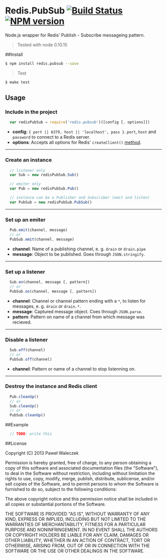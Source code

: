 # Redis.PubSub [![Build Status](https://travis-ci.org/pwaleczek/redis.pubsub.png)](https://travis-ci.org/pwaleczek/redis.pubsub) [![NPM version](https://badge.fury.io/js/redis.pubsub.png)](http://badge.fury.io/js/redis.pubsub)

Node.js wrapper for Redis' Publish - Subscribe messageing pattern.

  > Tested with node 0.10.15

##Install
  ```bash
  $ npm install redis.pubsub --save
  ```
  > Test

  ```bash
  $ make test
  ```

## Usage

### Include in the project
```javascript
  var redisPubSub = require('redis.pubsub')([config [, options]])
```
  * __config__: `{ port || 6379, host || 'localhost', pass }`. `port`, `host` and `password` to connect to a Redis server.
  * __options__: Accepts all options for Redis' `createClient()` [method](http://github.com/mranney/node_redis#rediscreateclientport-host-options).

---
### Create an instance
```javascript
  // listener only
  var Sub = new redisPubSub.Sub()

  // emiter only
  var Pub = new redisPubSub.Pub()

  // instance can be a Publisher and Subscriber (emit and listen)
  var PubSub = new redisPubSub.PubSub()
```
---
### Set up an emiter
```javascript
  Pub.emit(channel, message)
  // or
  PubSub.emit(channel, message)
```
  * __channel__: Name of a publishing channel, e. g. `drain` or `drain.pipe`
  * __message__: Object to be published. Goes through `JSON.stringify`.

---
### Set up a listener
```javascript
  Sub.on(channel, message [, pattern])
  // or
  PubSub.on(channel, message [, pattern])
```
  * __channel__: Channel or channel pattern ending with a `*`, to listen for messages, e. g. `drain` or `drain.*`.
  * __message__: Captured message object. Coes through `JSON.parse`.
  * __pattern__: Pattern on name of a channel from which message was recieved.

---
### Disable a listener
```javascript
  Sub.off(channel)
  // or
  PubSub.off(channel)
```
  * __channel__: Pattern or name of a channel to stop listenning on.

---
### Destroy the instance and Redis client
```javascript
  Pub.cleanUp()
  // or
  Sub.cleanUp()
  // or
  PubSub.cleanUp()
```

##Example

```javascript
  // TODO: write this
```

##License

Copyright (C) 2013 Paweł Waleczek

Permission is hereby granted, free of charge, to any person obtaining a copy of this software and associated documentation files (the "Software"), to deal in the Software without restriction, including without limitation the rights to use, copy, modify, merge, publish, distribute, sublicense, and/or sell copies of the Software, and to permit persons to whom the Software is furnished to do so, subject to the following conditions:

The above copyright notice and this permission notice shall be included in all copies or substantial portions of the Software.

THE SOFTWARE IS PROVIDED "AS IS", WITHOUT WARRANTY OF ANY KIND, EXPRESS OR IMPLIED, INCLUDING BUT NOT LIMITED TO THE WARRANTIES OF MERCHANTABILITY, FITNESS FOR A PARTICULAR PURPOSE AND NONINFRINGEMENT. IN NO EVENT SHALL THE AUTHORS OR COPYRIGHT HOLDERS BE LIABLE FOR ANY CLAIM, DAMAGES OR OTHER LIABILITY, WHETHER IN AN ACTION OF CONTRACT, TORT OR OTHERWISE, ARISING FROM, OUT OF OR IN CONNECTION WITH THE SOFTWARE OR THE USE OR OTHER DEALINGS IN THE SOFTWARE.
